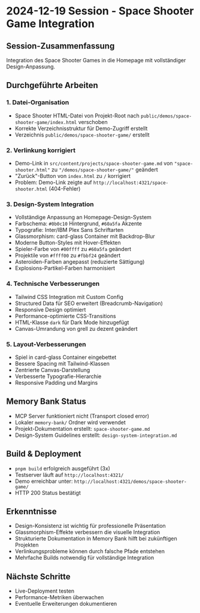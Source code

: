 # 2024-12-19 Session - Space Shooter Game Integration

## Session-Zusammenfassung
Integration des Space Shooter Games in die Homepage mit vollständiger Design-Anpassung.

## Durchgeführte Arbeiten

### 1. Datei-Organisation
- Space Shooter HTML-Datei von Projekt-Root nach `public/demos/space-shooter-game/index.html` verschoben
- Korrekte Verzeichnisstruktur für Demo-Zugriff erstellt
- Verzeichnis `public/demos/space-shooter-game/` erstellt

### 2. Verlinkung korrigiert
- Demo-Link in `src/content/projects/space-shooter-game.md` von `"space-shooter.html"` zu `"/demos/space-shooter-game/"` geändert
- "Zurück"-Button von `index.html` zu `/` korrigiert
- Problem: Demo-Link zeigte auf `http://localhost:4321/space-shooter.html` (404-Fehler)

### 3. Design-System Integration
- Vollständige Anpassung an Homepage-Design-System
- Farbschema: `#0b0c10` Hintergrund, `#60a5fa` Akzente
- Typografie: Inter/IBM Plex Sans Schriftarten
- Glassmorphism: card-glass Container mit Backdrop-Blur
- Moderne Button-Styles mit Hover-Effekten
- Spieler-Farbe von `#00ffff` zu `#60a5fa` geändert
- Projektile von `#ffff00` zu `#fbbf24` geändert
- Asteroiden-Farben angepasst (reduzierte Sättigung)
- Explosions-Partikel-Farben harmonisiert

### 4. Technische Verbesserungen
- Tailwind CSS Integration mit Custom Config
- Structured Data für SEO erweitert (Breadcrumb-Navigation)
- Responsive Design optimiert
- Performance-optimierte CSS-Transitions
- HTML-Klasse `dark` für Dark Mode hinzugefügt
- Canvas-Umrandung von grell zu dezent geändert

### 5. Layout-Verbesserungen
- Spiel in card-glass Container eingebettet
- Bessere Spacing mit Tailwind-Klassen
- Zentrierte Canvas-Darstellung
- Verbesserte Typografie-Hierarchie
- Responsive Padding und Margins

## Memory Bank Status
- MCP Server funktioniert nicht (Transport closed error)
- Lokaler `memory-bank/` Ordner wird verwendet
- Projekt-Dokumentation erstellt: `space-shooter-game.md`
- Design-System Guidelines erstellt: `design-system-integration.md`

## Build & Deployment
- `pnpm build` erfolgreich ausgeführt (3x)
- Testserver läuft auf `http://localhost:4321/`
- Demo erreichbar unter: `http://localhost:4321/demos/space-shooter-game/`
- HTTP 200 Status bestätigt

## Erkenntnisse
- Design-Konsistenz ist wichtig für professionelle Präsentation
- Glassmorphism-Effekte verbessern die visuelle Integration
- Strukturierte Dokumentation in Memory Bank hilft bei zukünftigen Projekten
- Verlinkungsprobleme können durch falsche Pfade entstehen
- Mehrfache Builds notwendig für vollständige Integration

## Nächste Schritte
- Live-Deployment testen
- Performance-Metriken überwachen
- Eventuelle Erweiterungen dokumentieren
